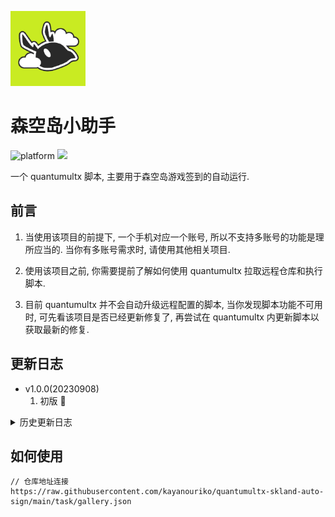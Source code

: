 ![](./assets/logo.png)
# 森空岛小助手

![platform](https://img.shields.io/badge/platform-quantumultx-lightgrey.svg) ![](https://img.shields.io/badge/release-1.0.0-blue)

一个 quantumultx 脚本, 主要用于森空岛游戏签到的自动运行.

## 前言

1. 当使用该项目的前提下, 一个手机对应一个账号, 所以不支持多账号的功能是理所应当的. 当你有多账号需求时, 请使用其他相关项目.

2. 使用该项目之前, 你需要提前了解如何使用 quantumultx 拉取远程仓库和执行脚本.

3. 目前 quantumultx 并不会自动升级远程配置的脚本, 当你发现脚本功能不可用时, 可先看该项目是否已经更新修复了, 再尝试在 quantumultx 内更新脚本以获取最新的修复.

## 更新日志

* v1.0.0(20230908)
    1. 初版 🎉


<details>
    <summary>历史更新日志</summary>
暂无信息
</details>

## 如何使用

```
// 仓库地址连接
https://raw.githubusercontent.com/kayanouriko/quantumultx-skland-auto-sign/main/task/gallery.json
```